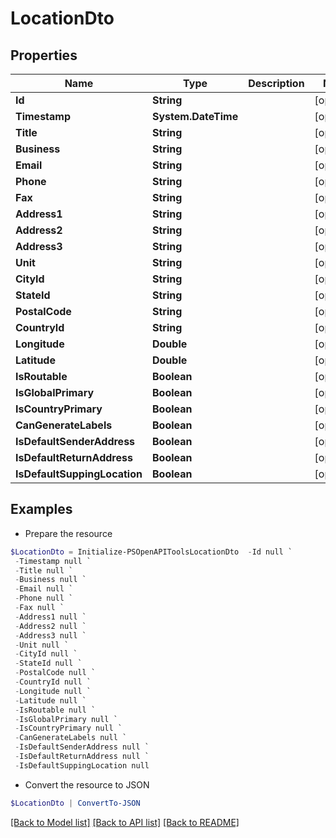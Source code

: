 # LocationDto
## Properties

Name | Type | Description | Notes
------------ | ------------- | ------------- | -------------
**Id** | **String** |  | [optional] 
**Timestamp** | **System.DateTime** |  | [optional] 
**Title** | **String** |  | [optional] 
**Business** | **String** |  | [optional] 
**Email** | **String** |  | [optional] 
**Phone** | **String** |  | [optional] 
**Fax** | **String** |  | [optional] 
**Address1** | **String** |  | [optional] 
**Address2** | **String** |  | [optional] 
**Address3** | **String** |  | [optional] 
**Unit** | **String** |  | [optional] 
**CityId** | **String** |  | [optional] 
**StateId** | **String** |  | [optional] 
**PostalCode** | **String** |  | [optional] 
**CountryId** | **String** |  | [optional] 
**Longitude** | **Double** |  | [optional] 
**Latitude** | **Double** |  | [optional] 
**IsRoutable** | **Boolean** |  | [optional] 
**IsGlobalPrimary** | **Boolean** |  | [optional] 
**IsCountryPrimary** | **Boolean** |  | [optional] 
**CanGenerateLabels** | **Boolean** |  | [optional] 
**IsDefaultSenderAddress** | **Boolean** |  | [optional] 
**IsDefaultReturnAddress** | **Boolean** |  | [optional] 
**IsDefaultSuppingLocation** | **Boolean** |  | [optional] 

## Examples

- Prepare the resource
```powershell
$LocationDto = Initialize-PSOpenAPIToolsLocationDto  -Id null `
 -Timestamp null `
 -Title null `
 -Business null `
 -Email null `
 -Phone null `
 -Fax null `
 -Address1 null `
 -Address2 null `
 -Address3 null `
 -Unit null `
 -CityId null `
 -StateId null `
 -PostalCode null `
 -CountryId null `
 -Longitude null `
 -Latitude null `
 -IsRoutable null `
 -IsGlobalPrimary null `
 -IsCountryPrimary null `
 -CanGenerateLabels null `
 -IsDefaultSenderAddress null `
 -IsDefaultReturnAddress null `
 -IsDefaultSuppingLocation null
```

- Convert the resource to JSON
```powershell
$LocationDto | ConvertTo-JSON
```

[[Back to Model list]](../README.md#documentation-for-models) [[Back to API list]](../README.md#documentation-for-api-endpoints) [[Back to README]](../README.md)

